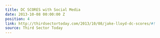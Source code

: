 ```yaml
---
title: DC SCORES with Social Media
date: 2013-10-08 00:00:00 Z
position: 4
link: http://thirdsectortoday.com/2013/10/08/jake-lloyd-dc-scores/#!
source: Third Sector Today
---
```


